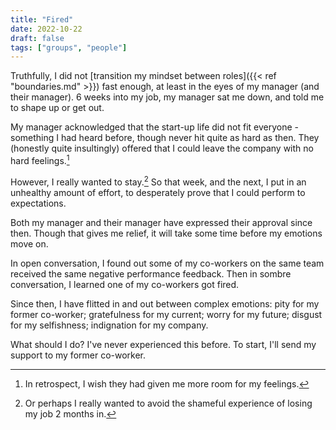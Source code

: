 ```yaml
---
title: "Fired"
date: 2022-10-22
draft: false
tags: ["groups", "people"]
---
```

Truthfully, I did not [transition my mindset between roles]({{< ref "boundaries.md" >}}) fast enough, at least in the eyes of my manager (and their manager). 6 weeks into my job, my manager sat me down, and told me to shape up or get out.

My manager acknowledged that the start-up life did not fit everyone - something I had heard before, though never hit quite as hard as then. They (honestly quite insultingly) offered that I could leave the company with no hard feelings.[^1]
[^1]: In retrospect, I wish they had given me more room for my feelings.

However, I really wanted to stay.[^2] So that week, and the next, I put in an unhealthy amount of effort, to desperately prove that I could perform to expectations.
[^2]: Or perhaps I really wanted to avoid the shameful experience of losing my job 2 months in.

Both my manager and their manager have expressed their approval since then. Though that gives me relief, it will take some time before my emotions move on.

In open conversation, I found out some of my co-workers on the same team received the same negative performance feedback. Then in sombre conversation, I learned one of my co-workers got fired.

Since then, I have flitted in and out between complex emotions: pity for my former co-worker; gratefulness for my current; worry for my future; disgust for my selfishness; indignation for my company.

What should I do? I've never experienced this before. To start, I'll send my support to my former co-worker.